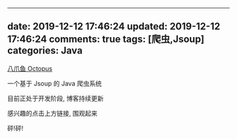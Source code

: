 
---
date: 2019-12-12 17:46:24
updated: 2019-12-12 17:46:24
comments: true
tags: [爬虫,Jsoup]
categories: Java
---

[八爪鱼 Octopus](https://github.com/lvgocc/octopus)

<!--more-->

一个基于 Jsoup 的 Java 爬虫系统

目前正处于开发阶段, 博客持续更新

感兴趣的点击上方链接, 围观起来

砰!砰!